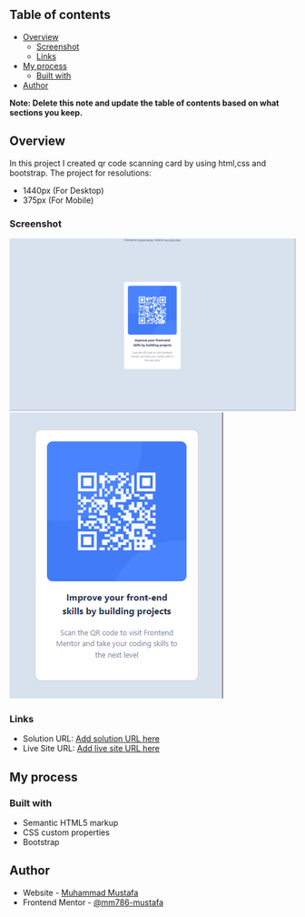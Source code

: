## Table of contents

- [Overview](#overview)
  - [Screenshot](#screenshot)
  - [Links](#links)
- [My process](#my-process)
  - [Built with](#built-with)
- [Author](#author)

**Note: Delete this note and update the table of contents based on what sections you keep.**

## Overview

In this project I created qr code scanning card by using html,css and bootstrap.
The project for resolutions:
- 1440px (For Desktop)
- 375px (For Mobile)

### Screenshot

![Alt text](Desktop(Screenshot).png)
![Alt text](Mobile(Screenshot).png)

### Links

- Solution URL: [Add solution URL here](https://your-solution-url.com)
- Live Site URL: [Add live site URL here](https://your-live-site-url.com)

## My process

### Built with

- Semantic HTML5 markup
- CSS custom properties
- Bootstrap

## Author

- Website - [Muhammad Mustafa](https://www.your-site.com)
- Frontend Mentor - [@mm786-mustafa](https://www.frontendmentor.io/profile/mm786-mustafa)